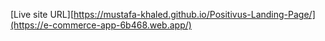 [Live site URL][https://mustafa-khaled.github.io/Positivus-Landing-Page/](https://e-commerce-app-6b468.web.app/)
